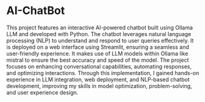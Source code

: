 # AI-ChatBot
This project features an interactive AI-powered chatbot built using Ollama LLM and developed with Python. The chatbot leverages natural language processing (NLP) to understand and respond to user queries effectively. It is deployed on a web interface using Streamlit, ensuring a seamless and user-friendly experience. It makes use of LLM models within Ollama like mistral to ensure the best accuracy and speed of the model. The project focuses on enhancing conversational capabilities, automating responses, and optimizing interactions. Through this implementation, I gained hands-on experience in LLM integration, web deployment, and NLP-based chatbot development, improving my skills in model optimization, problem-solving, and user experience design.
